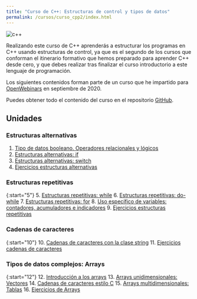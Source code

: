 ```yaml
---
title: "Curso de C++: Estructuras de control y tipos de datos"
permalink: /cursos/curso_cpp2/index.html
---
```


![c++](img/c++.png)


Realizando este curso de C++ aprenderás a estructurar los programas en C++ usando estructuras de control, ya que es el segundo de los cursos que conforman el itinerario formativo que hemos preparado para aprender C++ desde cero, y que debes realizar tras finalizar el curso introductorio a este lenguaje de programación.

Los siguientes contenidos forman parte de un curso que he impartido para [OpenWebinars](https://openwebinars.net/cursos/cpp-estructuras-tipos-datos/) en septiembre de 2020.

Puedes obtener todo el contenido del curso en el repositorio [GitHub](https://github.com/josedom24/curso_cplusplus).


## Unidades

### Estructuras alternativas

1. [Tipo de datos booleano. Operadores relacionales y lógicos](curso/u01)
2. [Estructuras alternativas: if](curso/u02)
3. [Estructuras alternativas: switch](curso/u03)
4. [Ejercicios estructuras alternativas](curso/u04)

### Estructuras repetitivas

{:start="5"}
5. [Estructuras repetitivas: while](curso/u05)
6. [Estructuras repetitivas: do-while](curso/u06)
7. [Estructuras repetitivas: for](curso/u07)
8. [Uso específico de variables: contadores, acumuladores e indicadores](curso/u08)
9. [Ejercicios estructuras repetitivas](curso/u09)

### Cadenas de caracteres

{:start="10"}
10. [Cadenas de caracteres con la clase string](curso/u10)
11. [Ejercicios cadenas de caracteres](curso/u11)

### Tipos de datos complejos: Arrays

{:start="12"}
12. [Introducción a los arrays](curso/u12)
13. [Arrays unidimensionales: Vectores](curso/u13)
14. [Cadenas de caracteres estilo C](curso/u14)
15. [Arrays multidimensionales: Tablas](curso/u15)
16. [Ejercicios de Arrays](curso/u16)
